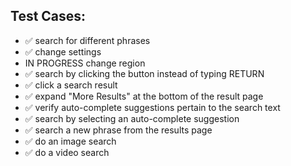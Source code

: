 ## Test Cases:

- :white_check_mark:  search for different phrases 
- :white_check_mark: change settings
- IN PROGRESS change region
- :white_check_mark:  search by clicking the button instead of typing RETURN
- :white_check_mark:  click a search result
- :white_check_mark:  expand "More Results" at the bottom of the result page
- :white_check_mark:  verify auto-complete suggestions pertain to the search text
- :white_check_mark:  search by selecting an auto-complete suggestion
- :white_check_mark:  search a new phrase from the results page
- :white_check_mark:  do an image search
- :white_check_mark: do a video search

